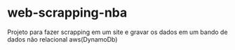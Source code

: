 # web-scrapping-nba
Projeto para fazer scrapping em um site e gravar os dados em um bando de dados não relacional aws(DynamoDb) 
